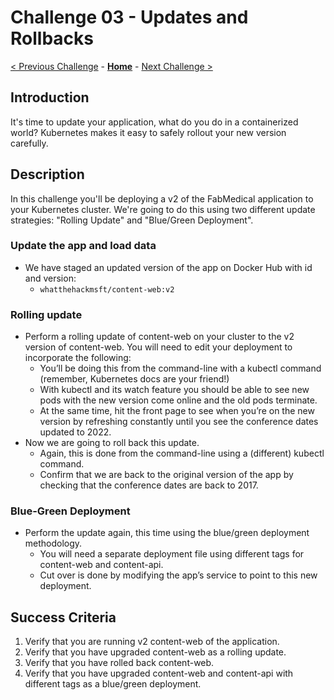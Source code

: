 # Challenge 03 - Updates and Rollbacks

[< Previous Challenge](./Challenge-02-deploy.md) - **[Home](../README.md)** - [Next Challenge >](./Challenge-04-ingress.md)

## Introduction

It's time to update your application, what do you do in a containerized world? Kubernetes makes it easy to safely rollout your new version carefully.

## Description

In this challenge you'll be deploying a v2 of the FabMedical application to your Kubernetes cluster. We're going to do this using two different update strategies: "Rolling Update" and "Blue/Green Deployment".

### Update the app and load data
- We have staged an updated version of the app on Docker Hub with id and version:
	- `whatthehackmsft/content-web:v2`


### Rolling update
- Perform a rolling update of content-web on your cluster to the v2 version of content-web.  You will need to edit your deployment to incorporate the following:
  - You’ll be doing this from the command-line with a kubectl command (remember, Kubernetes docs are your friend!)
  - With kubectl and its watch feature you should be able to see new pods with the new version come online and the old pods terminate.
  - At the same time, hit the front page to see when you’re on the new version by refreshing constantly until you see the conference dates updated to 2022. 
- Now we are going to roll back this update.
	- Again, this is done from the command-line using a (different) kubectl command.
	- Confirm that we are back to the original version of the app by checking that the conference dates are back to 2017.
### Blue-Green Deployment
- Perform the update again, this time using the blue/green deployment methodology.
	- You will need a separate deployment file using different tags for content-web and content-api.
	- Cut over is done by modifying the app’s service to point to this new deployment.

## Success Criteria

1. Verify that you are running v2 content-web of the application.
1. Verify that you have upgraded content-web as a rolling update.
1. Verify that you have rolled back content-web.
1. Verify that you have upgraded content-web and content-api with different tags as a blue/green deployment.

